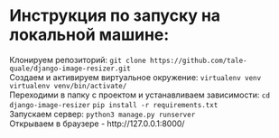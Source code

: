 <h1>Инструкция по запуску на локальной машине:</h1>
Клонируем репозиторий:
<code>git clone https://github.com/tale-quale/django-image-resizer.git</code>
<br>
Создаем и активируем виртуальное окружение:
<code>virtualenv venv</code>
<code>virtualenv venv/bin/activate/</code>
<br>
Переходими в папку с проектом и устанавливаем зависимости:
<code>cd django-image-resizer</code>
<code>pip install -r requirements.txt</code>
<br>
Запускаем сервер:
<code>python3 manage.py runserver</code>
<br>
Открываем в браузере - http://127.0.0.1:8000/
